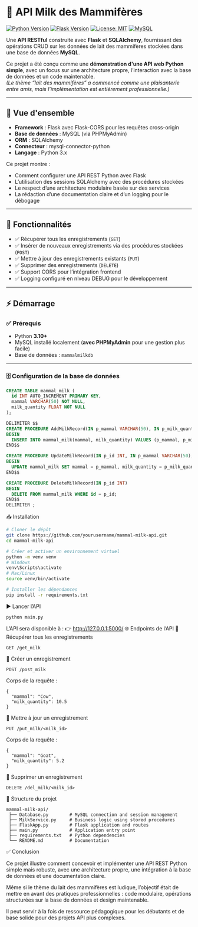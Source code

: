 # 🥛 API Milk des Mammifères

[![Python Version](https://img.shields.io/badge/python-3.10+-blue.svg)](https://www.python.org/)
[![Flask Version](https://img.shields.io/badge/flask-2.3.2-blue.svg)](https://flask.palletsprojects.com/)
[![License: MIT](https://img.shields.io/badge/license-MIT-green.svg)](LICENSE)
[![MySQL](https://img.shields.io/badge/MySQL-8.0-orange.svg)](https://www.mysql.com/)

Une **API RESTful** construite avec **Flask** et **SQLAlchemy**, fournissant des opérations CRUD sur les données de lait des mammifères stockées dans une base de données **MySQL**.

Ce projet a été conçu comme une **démonstration d'une API web Python simple**, avec un focus sur une architecture propre, l’interaction avec la base de données et un code maintenable.  
*(Le thème “lait des mammifères” a commencé comme une plaisanterie entre amis, mais l’implémentation est entièrement professionnelle.)*

---

## 📌 Vue d'ensemble

- **Framework** : Flask avec Flask-CORS pour les requêtes cross-origin  
- **Base de données** : MySQL (via PHPMyAdmin)  
- **ORM** : SQLAlchemy  
- **Connecteur** : mysql-connector-python  
- **Langage** : Python 3.x  

Ce projet montre :  
- Comment configurer une API REST Python avec Flask  
- L’utilisation des sessions SQLAlchemy avec des procédures stockées  
- Le respect d’une architecture modulaire basée sur des services  
- La rédaction d’une documentation claire et d’un logging pour le débogage

---

## 🚀 Fonctionnalités

- ✅ Récupérer tous les enregistrements (`GET`)  
- ✅ Insérer de nouveaux enregistrements via des procédures stockées (`POST`)  
- ✅ Mettre à jour des enregistrements existants (`PUT`)  
- ✅ Supprimer des enregistrements (`DELETE`)  
- ✅ Support CORS pour l’intégration frontend  
- ✅ Logging configuré en niveau DEBUG pour le développement

---

## ⚡ Démarrage

### ✅ Prérequis

- Python **3.10+**  
- MySQL installé localement (**avec PHPMyAdmin** pour une gestion plus facile)  
- Base de données : `mammalmilkdb`

---

### 🗄️ Configuration de la base de données

```sql
CREATE TABLE mammal_milk (
  id INT AUTO_INCREMENT PRIMARY KEY,
  mammal VARCHAR(50) NOT NULL,
  milk_quantity FLOAT NOT NULL
);

DELIMITER $$
CREATE PROCEDURE AddMilkRecord(IN p_mammal VARCHAR(50), IN p_milk_quantity FLOAT)
BEGIN
  INSERT INTO mammal_milk(mammal, milk_quantity) VALUES (p_mammal, p_milk_quantity);
END$$

CREATE PROCEDURE UpdateMilkRecord(IN p_id INT, IN p_mammal VARCHAR(50), IN p_milk_quantity FLOAT)
BEGIN
  UPDATE mammal_milk SET mammal = p_mammal, milk_quantity = p_milk_quantity WHERE id = p_id;
END$$

CREATE PROCEDURE DeleteMilkRecord(IN p_id INT)
BEGIN
  DELETE FROM mammal_milk WHERE id = p_id;
END$$
DELIMITER ;

```
📥 Installation

```bash
# Cloner le dépôt
git clone https://github.com/yourusername/mammal-milk-api.git
cd mammal-milk-api

# Créer et activer un environnement virtuel
python -m venv venv
# Windows
venv\Scripts\activate
# Mac/Linux
source venv/bin/activate

# Installer les dépendances
pip install -r requirements.txt

```
▶️ Lancer l’API
```
python main.py
```
L’API sera disponible à :
👉 http://127.0.0.1:5000/
🌐 Endpoints de l’API
🔹 Récupérer tous les enregistrements
```
GET /get_milk
```
🔹 Créer un enregistrement
```
POST /post_milk
```
Corps de la requête :
```
{
  "mammal": "Cow",
  "milk_quantity": 10.5
}
```
🔹 Mettre à jour un enregistrement
```
PUT /put_milk/<milk_id>
```
Corps de la requête :
```
{
  "mammal": "Goat",
  "milk_quantity": 5.2
}
```
🔹 Supprimer un enregistrement
```
DELETE /del_milk/<milk_id>
```
📂 Structure du projet
```
mammal-milk-api/
 ├── Database.py        # MySQL connection and session management
 ├── MilkService.py     # Business logic using stored procedures
 ├── FlaskApp.py        # Flask application and routes
 ├── main.py            # Application entry point
 ├── requirements.txt   # Python dependencies
 └── README.md          # Documentation
```
✅ Conclusion

Ce projet illustre comment concevoir et implémenter une API REST Python simple mais robuste, avec une architecture propre, une intégration à la base de données et une documentation claire.

Même si le thème du lait des mammifères est ludique, l’objectif était de mettre en avant des pratiques professionnelles : code modulaire, opérations structurées sur la base de données et design maintenable.

Il peut servir à la fois de ressource pédagogique pour les débutants et de base solide pour des projets API plus complexes.
